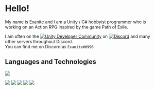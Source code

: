 # Hello!

My name is Exanite and I am a Unity / C# hobbyist programmer who is working on an Action RPG inspired by the game Path of Exile.

I am often on the [![Unity Developer Community](https://img.shields.io/badge/Unity_Developer_Community-informational?style=flat&color=36393f)](https://discord.gg/bu3bbby) on [![Discord](https://img.shields.io/badge/Discord-informational?style=flat&logo=discord&logoColor=white&color=7289dA)](https://discord.com) and many other servers throughout Discord. <br/>
You can find me on Discord as `Exanite#0996`

## Languages and Technologies

![](https://img.shields.io/badge/Language-C%23-informational?style=flat&logo=c-sharp&logoColor=white&color=brightgreen)

![](https://img.shields.io/badge/Engine-Unity-informational?style=flat&logo=unity&logoColor=white&color=000000)
![](https://img.shields.io/badge/IDE-Visual%20Studio-informational?style=flat&logo=visual-studio&logoColor=white&color=5c2d91)
![](https://img.shields.io/badge/Tool-Git-informational?style=flat&logo=git&logoColor=white&color=f05032)
![](https://img.shields.io/badge/Tool-Github-informational?style=flat&logo=github&logoColor=white&color=181717)
![](https://img.shields.io/badge/OS-Windows-informational?style=flat&logo=windows&logoColor=white&color=blue)

<!-- ![](https://github-readme-stats.vercel.app/api/top-langs/?username=Exanite&layout=compact) -->
